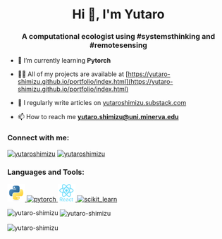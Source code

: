 <h1 align="center">Hi 👋, I'm Yutaro</h1>
<h3 align="center">A computational ecologist using #systemsthinking and #remotesensing</h3>

- 🌱 I’m currently learning **Pytorch**

- 👨‍💻 All of my projects are available at [https://yutaro-shimizu.github.io/portfolio/index.html](https://yutaro-shimizu.github.io/portfolio/index.html)

- 📝 I regularly write articles on [yutaroshimizu.substack.com](yutaroshimizu.substack.com)

- 📫 How to reach me **yutaro.shimizu@uni.minerva.edu**

<h3 align="left">Connect with me:</h3>
<p align="left">
<a href="https://linkedin.com/in/yutaroshimizu" target="blank"><img align="center" src="https://raw.githubusercontent.com/rahuldkjain/github-profile-readme-generator/master/src/images/icons/Social/linked-in-alt.svg" alt="yutaroshimizu" height="30" width="40" /></a>
<a href="https://kaggle.com/yutaroshimizu" target="blank"><img align="center" src="https://raw.githubusercontent.com/rahuldkjain/github-profile-readme-generator/master/src/images/icons/Social/kaggle.svg" alt="yutaroshimizu" height="30" width="40" /></a>
</p>

<h3 align="left">Languages and Tools:</h3>
<p align="left"> <a href="https://www.python.org" target="_blank" rel="noreferrer"> <img src="https://raw.githubusercontent.com/devicons/devicon/master/icons/python/python-original.svg" alt="python" width="40" height="40"/> </a> <a href="https://pytorch.org/" target="_blank" rel="noreferrer"> <img src="https://www.vectorlogo.zone/logos/pytorch/pytorch-icon.svg" alt="pytorch" width="40" height="40"/> </a> <a href="https://reactjs.org/" target="_blank" rel="noreferrer"> <img src="https://raw.githubusercontent.com/devicons/devicon/master/icons/react/react-original-wordmark.svg" alt="react" width="40" height="40"/> </a> <a href="https://scikit-learn.org/" target="_blank" rel="noreferrer"> <img src="https://upload.wikimedia.org/wikipedia/commons/0/05/Scikit_learn_logo_small.svg" alt="scikit_learn" width="40" height="40"/> </a> </p>

<p><img align="left" src="https://github-readme-stats.vercel.app/api/top-langs?username=yutaro-shimizu&show_icons=true&locale=en&layout=compact" alt="yutaro-shimizu" /></p>

<p>&nbsp;<img align="center" src="https://github-readme-stats.vercel.app/api?username=yutaro-shimizu&show_icons=true&locale=en" alt="yutaro-shimizu" /></p>

<p><img align="center" src="https://github-readme-streak-stats.herokuapp.com/?user=yutaro-shimizu&" alt="yutaro-shimizu" /></p>
